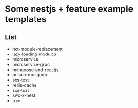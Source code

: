 # Some nestjs + feature example templates

## List

- hot-module-replacement
- lazy-loading-modules
- microservice
- microservice-grpc
- mongoose-and-reactjs
- prisma-mongodb
- sqs-test
- redis-cache
- sqs-test
- swc-x-nest
- trpc